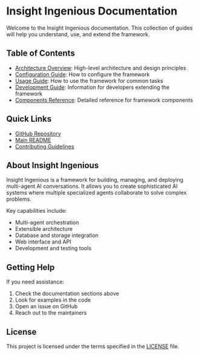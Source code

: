 # Insight Ingenious Documentation

Welcome to the Insight Ingenious documentation. This collection of guides will help you understand, use, and extend the framework.

## Table of Contents

- [Architecture Overview](architecture/README.md): High-level architecture and design principles
- [Configuration Guide](configuration/README.md): How to configure the framework
- [Usage Guide](usage/README.md): How to use the framework for common tasks
- [Development Guide](development/README.md): Information for developers extending the framework
- [Components Reference](components/README.md): Detailed reference for framework components

## Quick Links

- [GitHub Repository](https://github.com/Insight-Services-APAC/Insight_Ingenious)
- [Main README](../README.md)
- [Contributing Guidelines](../CONTRIBUTING.md)

## About Insight Ingenious

Insight Ingenious is a framework for building, managing, and deploying multi-agent AI conversations. It allows you to create sophisticated AI systems where multiple specialized agents collaborate to solve complex problems.

Key capabilities include:

- Multi-agent orchestration
- Extensible architecture
- Database and storage integration
- Web interface and API
- Development and testing tools

## Getting Help

If you need assistance:

1. Check the documentation sections above
2. Look for examples in the code
3. Open an issue on GitHub
4. Reach out to the maintainers

## License

This project is licensed under the terms specified in the [LICENSE](../LICENSE) file.
